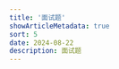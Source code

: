 ```yaml
---
title: '面试题'
showArticleMetadata: true
sort: 5
date: 2024-08-22
description: 面试题
---
```


<ClientOnly><Redirect route="/engineering"/></ClientOnly>
